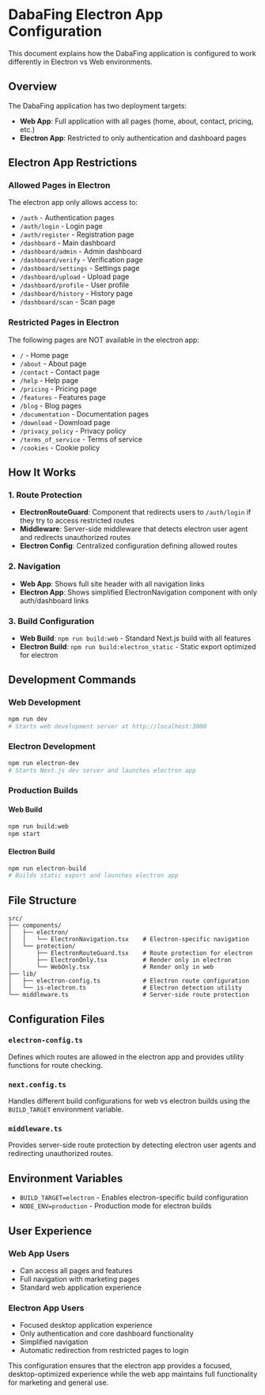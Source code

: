 # DabaFing Electron App Configuration

This document explains how the DabaFing application is configured to work differently in Electron vs Web environments.

## Overview

The DabaFing application has two deployment targets:
- **Web App**: Full application with all pages (home, about, contact, pricing, etc.)
- **Electron App**: Restricted to only authentication and dashboard pages

## Electron App Restrictions

### Allowed Pages in Electron
The electron app only allows access to:
- `/auth` - Authentication pages
- `/auth/login` - Login page
- `/auth/register` - Registration page
- `/dashboard` - Main dashboard
- `/dashboard/admin` - Admin dashboard
- `/dashboard/verify` - Verification page
- `/dashboard/settings` - Settings page
- `/dashboard/upload` - Upload page
- `/dashboard/profile` - User profile
- `/dashboard/history` - History page
- `/dashboard/scan` - Scan page

### Restricted Pages in Electron
The following pages are NOT available in the electron app:
- `/` - Home page
- `/about` - About page
- `/contact` - Contact page
- `/help` - Help page
- `/pricing` - Pricing page
- `/features` - Features page
- `/blog` - Blog pages
- `/documentation` - Documentation pages
- `/download` - Download page
- `/privacy_policy` - Privacy policy
- `/terms_of_service` - Terms of service
- `/cookies` - Cookie policy

## How It Works

### 1. Route Protection
- **ElectronRouteGuard**: Component that redirects users to `/auth/login` if they try to access restricted routes
- **Middleware**: Server-side middleware that detects electron user agent and redirects unauthorized routes
- **Electron Config**: Centralized configuration defining allowed routes

### 2. Navigation
- **Web App**: Shows full site header with all navigation links
- **Electron App**: Shows simplified ElectronNavigation component with only auth/dashboard links

### 3. Build Configuration
- **Web Build**: `npm run build:web` - Standard Next.js build with all features
- **Electron Build**: `npm run build:electron_static` - Static export optimized for electron

## Development Commands

### Web Development
```bash
npm run dev
# Starts web development server at http://localhost:3000
```

### Electron Development
```bash
npm run electron-dev
# Starts Next.js dev server and launches electron app
```

### Production Builds

#### Web Build
```bash
npm run build:web
npm start
```

#### Electron Build
```bash
npm run electron-build
# Builds static export and launches electron app
```

## File Structure

```
src/
├── components/
│   ├── electron/
│   │   └── ElectronNavigation.tsx    # Electron-specific navigation
│   └── protection/
│       ├── ElectronRouteGuard.tsx    # Route protection for electron
│       ├── ElectronOnly.tsx          # Render only in electron
│       └── WebOnly.tsx               # Render only in web
├── lib/
│   ├── electron-config.ts            # Electron route configuration
│   └── is-electron.ts                # Electron detection utility
└── middleware.ts                     # Server-side route protection
```

## Configuration Files

### `electron-config.ts`
Defines which routes are allowed in the electron app and provides utility functions for route checking.

### `next.config.ts`
Handles different build configurations for web vs electron builds using the `BUILD_TARGET` environment variable.

### `middleware.ts`
Provides server-side route protection by detecting electron user agents and redirecting unauthorized routes.

## Environment Variables

- `BUILD_TARGET=electron` - Enables electron-specific build configuration
- `NODE_ENV=production` - Production mode for electron builds

## User Experience

### Web App Users
- Can access all pages and features
- Full navigation with marketing pages
- Standard web application experience

### Electron App Users
- Focused desktop application experience
- Only authentication and core dashboard functionality
- Simplified navigation
- Automatic redirection from restricted pages to login

This configuration ensures that the electron app provides a focused, desktop-optimized experience while the web app maintains full functionality for marketing and general use. 